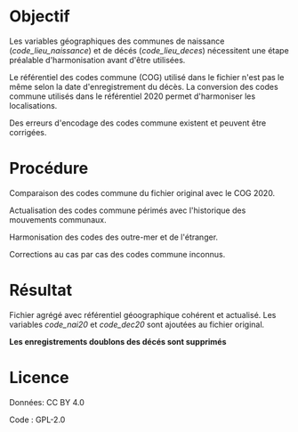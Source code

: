 # Objectif

Les variables géographiques des communes de naissance (*code_lieu_naissance*) et de décés (*code_lieu_deces*) nécessitent une étape préalable d'harmonisation avant d'être utilisées. 

Le référentiel des codes commune (COG) utilisé dans le fichier n'est pas le même selon la date d'enregistrement du décès. La conversion des codes commune utilisés dans le référentiel 2020 permet d'harmoniser les localisations.

Des erreurs d'encodage des codes commune existent et peuvent être corrigées.

# Procédure

Comparaison des codes commune du fichier original avec le COG 2020.

Actualisation des codes commune périmés avec l'historique des mouvements communaux.

Harmonisation des codes des outre-mer et de l'étranger. 

Corrections au cas par cas des codes commune inconnus. 

# Résultat

Fichier agrégé avec référentiel géoographique cohérent et actualisé.
Les variables *code_nai20* et *code_dec20* sont ajoutées au fichier original. 

**Les enregistrements doublons des décés sont supprimés**

# Licence

Données: CC BY 4.0

Code : GPL-2.0

